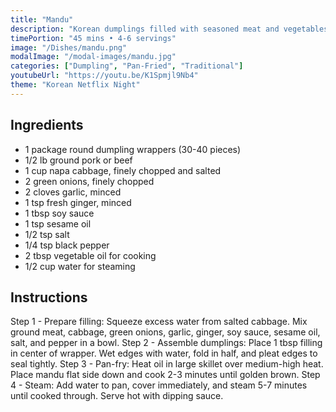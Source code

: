 ```yaml
---
title: "Mandu"
description: "Korean dumplings filled with seasoned meat and vegetables. Pan-fried until crispy on the bottom and steamed to perfection."
timePortion: "45 mins • 4-6 servings"
image: "/Dishes/mandu.png"
modalImage: "/modal-images/mandu.jpg"
categories: ["Dumpling", "Pan-Fried", "Traditional"]
youtubeUrl: "https://youtu.be/K1Spmjl9Nb4"
theme: "Korean Netflix Night"
---
```


## Ingredients
- 1 package round dumpling wrappers (30-40 pieces)
- 1/2 lb ground pork or beef
- 1 cup napa cabbage, finely chopped and salted
- 2 green onions, finely chopped
- 2 cloves garlic, minced
- 1 tsp fresh ginger, minced
- 1 tbsp soy sauce
- 1 tsp sesame oil
- 1/2 tsp salt
- 1/4 tsp black pepper
- 2 tbsp vegetable oil for cooking
- 1/2 cup water for steaming

## Instructions
Step 1 - Prepare filling: Squeeze excess water from salted cabbage. Mix ground meat, cabbage, green onions, garlic, ginger, soy sauce, sesame oil, salt, and pepper in a bowl.
Step 2 - Assemble dumplings: Place 1 tbsp filling in center of wrapper. Wet edges with water, fold in half, and pleat edges to seal tightly.
Step 3 - Pan-fry: Heat oil in large skillet over medium-high heat. Place mandu flat side down and cook 2-3 minutes until golden brown.
Step 4 - Steam: Add water to pan, cover immediately, and steam 5-7 minutes until cooked through. Serve hot with dipping sauce.